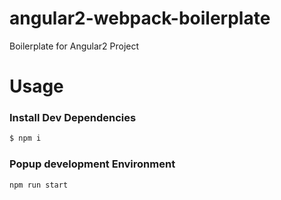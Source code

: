 # angular2-webpack-boilerplate

Boilerplate for Angular2 Project

# Usage


### Install Dev Dependencies
```bash
$ npm i
```

### Popup development Environment
```bash
npm run start
```